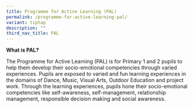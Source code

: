 ```yaml
---
title: Programme for Active Learning (PAL)
permalink: /programme-for-active-learning-pal/
variant: tiptap
description: ""
third_nav_title: PAL
---
```

<p><strong>What is PAL?</strong>
</p>
<p>The Programme for Active Learning (PAL) is for Primary 1 and 2 pupils
to help them develop their socio-emotional competencies through varied
experiences. Pupils are exposed to varied and fun learning experiences
in the domains of Dance, Music, Visual Arts, Outdoor Education and project
work. Through the learning experiences, pupils hone their socio-emotional
competencies like self-awareness, self-management, relationship management,
responsible decision making and social awareness.</p>